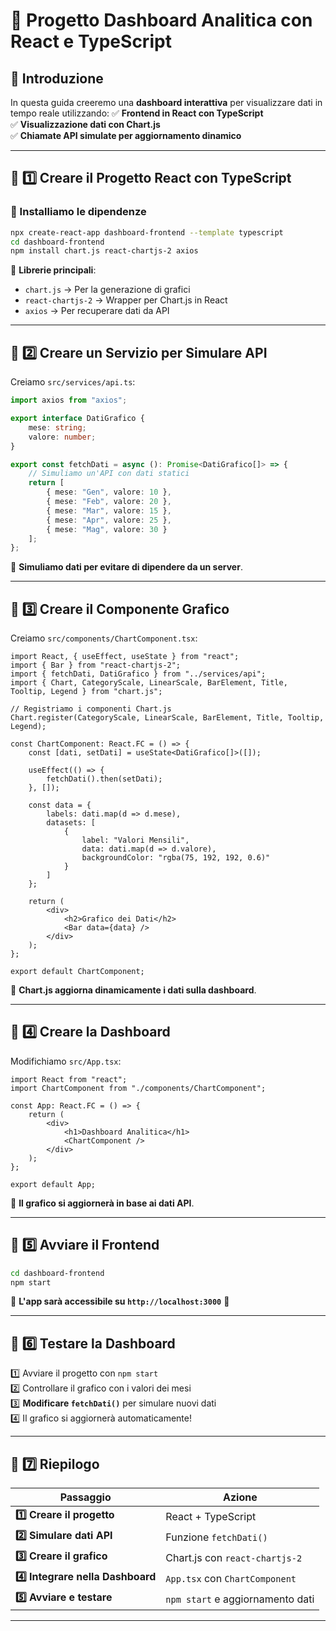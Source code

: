# 📌 Progetto Dashboard Analitica con React e TypeScript

## 🎯 Introduzione
In questa guida creeremo una **dashboard interattiva** per visualizzare dati in tempo reale utilizzando:
✅ **Frontend in React con TypeScript**  
✅ **Visualizzazione dati con Chart.js**  
✅ **Chiamate API simulate per aggiornamento dinamico**  

---

## 📌 1️⃣ Creare il Progetto React con TypeScript
### 🔹 Installiamo le dipendenze
```sh
npx create-react-app dashboard-frontend --template typescript
cd dashboard-frontend
npm install chart.js react-chartjs-2 axios
````

📌 **Librerie principali**:

- `chart.js` → Per la generazione di grafici
- `react-chartjs-2` → Wrapper per Chart.js in React
- `axios` → Per recuperare dati da API

---

## 📌 2️⃣ Creare un Servizio per Simulare API

Creiamo `src/services/api.ts`:

```ts
import axios from "axios";

export interface DatiGrafico {
    mese: string;
    valore: number;
}

export const fetchDati = async (): Promise<DatiGrafico[]> => {
    // Simuliamo un'API con dati statici
    return [
        { mese: "Gen", valore: 10 },
        { mese: "Feb", valore: 20 },
        { mese: "Mar", valore: 15 },
        { mese: "Apr", valore: 25 },
        { mese: "Mag", valore: 30 }
    ];
};
```

📌 **Simuliamo dati per evitare di dipendere da un server**.

---

## 📌 3️⃣ Creare il Componente Grafico

Creiamo `src/components/ChartComponent.tsx`:

```tsx
import React, { useEffect, useState } from "react";
import { Bar } from "react-chartjs-2";
import { fetchDati, DatiGrafico } from "../services/api";
import { Chart, CategoryScale, LinearScale, BarElement, Title, Tooltip, Legend } from "chart.js";

// Registriamo i componenti Chart.js
Chart.register(CategoryScale, LinearScale, BarElement, Title, Tooltip, Legend);

const ChartComponent: React.FC = () => {
    const [dati, setDati] = useState<DatiGrafico[]>([]);

    useEffect(() => {
        fetchDati().then(setDati);
    }, []);

    const data = {
        labels: dati.map(d => d.mese),
        datasets: [
            {
                label: "Valori Mensili",
                data: dati.map(d => d.valore),
                backgroundColor: "rgba(75, 192, 192, 0.6)"
            }
        ]
    };

    return (
        <div>
            <h2>Grafico dei Dati</h2>
            <Bar data={data} />
        </div>
    );
};

export default ChartComponent;
```

📌 **Chart.js aggiorna dinamicamente i dati sulla dashboard**.

---

## 📌 4️⃣ Creare la Dashboard

Modifichiamo `src/App.tsx`:

```tsx
import React from "react";
import ChartComponent from "./components/ChartComponent";

const App: React.FC = () => {
    return (
        <div>
            <h1>Dashboard Analitica</h1>
            <ChartComponent />
        </div>
    );
};

export default App;
```

📌 **Il grafico si aggiornerà in base ai dati API**.

---

## 📌 5️⃣ Avviare il Frontend

```sh
cd dashboard-frontend
npm start
```

📌 **L'app sarà accessibile su `http://localhost:3000`** 🚀

---

## 📌 6️⃣ Testare la Dashboard

1️⃣ Avviare il progetto con `npm start`  
2️⃣ Controllare il grafico con i valori dei mesi  
3️⃣ **Modificare `fetchDati()`** per simulare nuovi dati  
4️⃣ Il grafico si aggiornerà automaticamente!

---

## 📌 7️⃣ Riepilogo

|Passaggio|Azione|
|---|---|
|**1️⃣ Creare il progetto**|React + TypeScript|
|**2️⃣ Simulare dati API**|Funzione `fetchDati()`|
|**3️⃣ Creare il grafico**|Chart.js con `react-chartjs-2`|
|**4️⃣ Integrare nella Dashboard**|`App.tsx` con `ChartComponent`|
|**5️⃣ Avviare e testare**|`npm start` e aggiornamento dati|

---
